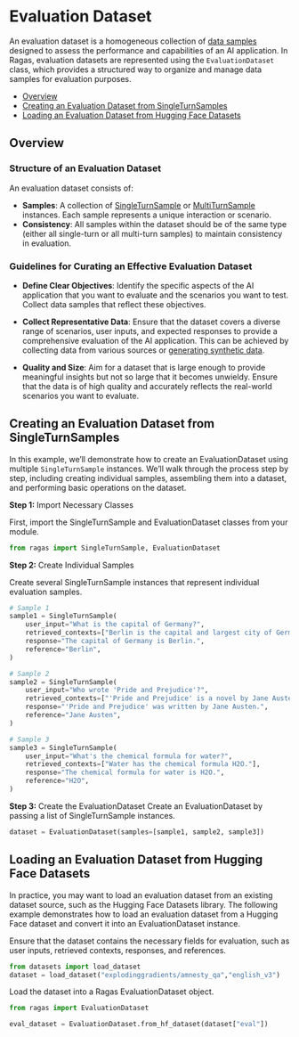 # Evaluation Dataset

An evaluation dataset is a homogeneous collection of [data samples](eval_sample.md) designed to assess the performance and capabilities of an AI application. In Ragas, evaluation datasets are represented using the `EvaluationDataset` class, which provides a structured way to organize and manage data samples for evaluation purposes. 

- [Overview](#overview)
- [Creating an Evaluation Dataset from SingleTurnSamples](#creating-an-evaluation-dataset-from-singleturnsamples)
- [Loading an Evaluation Dataset from Hugging Face Datasets](#loading-an-evaluation-dataset-from-hugging-face-datasets)

## Overview

### Structure of an Evaluation Dataset

An evaluation dataset consists of:

- **Samples**: A collection of [SingleTurnSample](eval_sample.md#singleturnsample) or [MultiTurnSample](eval_sample.md#multiturnsample) instances. Each sample represents a unique interaction or scenario.
- **Consistency**: All samples within the dataset should be of the same type (either all single-turn or all multi-turn samples) to maintain consistency in evaluation.


### Guidelines for Curating an Effective Evaluation Dataset

- **Define Clear Objectives**: Identify the specific aspects of the AI application that you want to evaluate and the scenarios you want to test. Collect data samples that reflect these objectives.

- **Collect Representative Data**: Ensure that the dataset covers a diverse range of scenarios, user inputs, and expected responses to provide a comprehensive evaluation of the AI application. This can be achieved by collecting data from various sources or [generating synthetic data](./../../howtos/customizations/index.md#testset-generation).

- **Quality and Size**: Aim for a dataset that is large enough to provide meaningful insights but not so large that it becomes unwieldy. Ensure that the data is of high quality and accurately reflects the real-world scenarios you want to evaluate.


## Creating an Evaluation Dataset from SingleTurnSamples

In this example, we’ll demonstrate how to create an EvaluationDataset using multiple `SingleTurnSample` instances. We’ll walk through the process step by step, including creating individual samples, assembling them into a dataset, and performing basic operations on the dataset.


**Step 1:** Import Necessary Classes

First, import the SingleTurnSample and EvaluationDataset classes from your module.
```python
from ragas import SingleTurnSample, EvaluationDataset
```

**Step 2:** Create Individual Samples

Create several SingleTurnSample instances that represent individual evaluation samples.

```python
# Sample 1
sample1 = SingleTurnSample(
    user_input="What is the capital of Germany?",
    retrieved_contexts=["Berlin is the capital and largest city of Germany."],
    response="The capital of Germany is Berlin.",
    reference="Berlin",
)

# Sample 2
sample2 = SingleTurnSample(
    user_input="Who wrote 'Pride and Prejudice'?",
    retrieved_contexts=["'Pride and Prejudice' is a novel by Jane Austen."],
    response="'Pride and Prejudice' was written by Jane Austen.",
    reference="Jane Austen",
)

# Sample 3
sample3 = SingleTurnSample(
    user_input="What's the chemical formula for water?",
    retrieved_contexts=["Water has the chemical formula H2O."],
    response="The chemical formula for water is H2O.",
    reference="H2O",
)
```

**Step 3:** Create the EvaluationDataset
Create an EvaluationDataset by passing a list of SingleTurnSample instances.

```python
dataset = EvaluationDataset(samples=[sample1, sample2, sample3])
``` 

## Loading an Evaluation Dataset from Hugging Face Datasets

In practice, you may want to load an evaluation dataset from an existing dataset source, such as the Hugging Face Datasets library. The following example demonstrates how to load an evaluation dataset from a Hugging Face dataset and convert it into an EvaluationDataset instance.

Ensure that the dataset contains the necessary fields for evaluation, such as user inputs, retrieved contexts, responses, and references.

```python
from datasets import load_dataset
dataset = load_dataset("explodinggradients/amnesty_qa","english_v3")
```

Load the dataset into a Ragas EvaluationDataset object.

```python
from ragas import EvaluationDataset

eval_dataset = EvaluationDataset.from_hf_dataset(dataset["eval"])
```